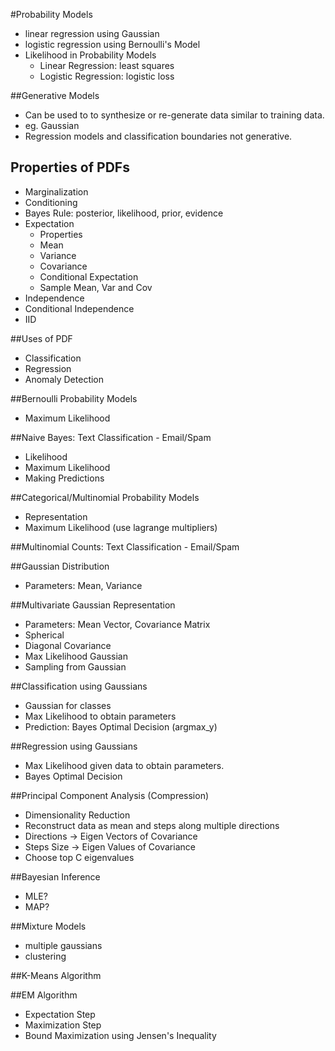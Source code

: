 #Probability Models
- linear regression using Gaussian
- logistic regression using Bernoulli's Model
- Likelihood in Probability Models
  - Linear Regression: least squares
  - Logistic Regression: logistic loss

##Generative Models
- Can be used to to synthesize or re-generate data similar to training data.
- eg. Gaussian
- Regression models and classification boundaries not generative.

## Properties of PDFs
- Marginalization
- Conditioning
- Bayes Rule: posterior, likelihood, prior, evidence
- Expectation
  - Properties
  - Mean
  - Variance
  - Covariance
  - Conditional Expectation
  - Sample Mean, Var and Cov
- Independence
- Conditional Independence
- IID

##Uses of PDF
- Classification
- Regression
- Anomaly Detection

##Bernoulli Probability Models
- Maximum Likelihood

##Naive Bayes: Text Classification - Email/Spam
- Likelihood
- Maximum Likelihood
- Making Predictions

##Categorical/Multinomial Probability Models
- Representation
- Maximum Likelihood (use lagrange multipliers)

##Multinomial Counts: Text Classification - Email/Spam

##Gaussian Distribution
- Parameters: Mean, Variance

##Multivariate Gaussian Representation
- Parameters: Mean Vector, Covariance Matrix
- Spherical
- Diagonal Covariance
- Max Likelihood Gaussian
- Sampling from Gaussian

##Classification using Gaussians
- Gaussian for classes
- Max Likelihood to obtain parameters
- Prediction: Bayes Optimal Decision (argmax_y)

##Regression using Gaussians
- Max Likelihood given data to obtain parameters.
- Bayes Optimal Decision

##Principal Component Analysis (Compression)
- Dimensionality Reduction
- Reconstruct data as mean and steps along multiple directions
- Directions -> Eigen Vectors of Covariance
- Steps Size -> Eigen Values of Covariance
- Choose top C eigenvalues 
 
##Bayesian Inference
- MLE?
- MAP?

##Mixture Models
- multiple gaussians
- clustering

##K-Means Algorithm

##EM Algorithm
- Expectation Step 
- Maximization Step
- Bound Maximization using Jensen's Inequality
